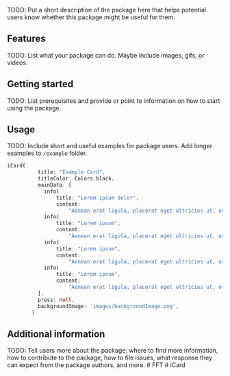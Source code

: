 <!--
This README describes the package. If you publish this package to pub.dev, 
-->

TODO: Put a short description of the package here that helps potential users
know whether this package might be useful for them.

## Features

TODO: List what your package can do. Maybe include images, gifs, or videos.

## Getting started

TODO: List prerequisites and provide or point to information on how to
start using the package.

## Usage

TODO: Include short and useful examples for package users. Add longer examples
to `/example` folder.

```dart
iCard(
          title: "Example Card",
          titleColor: Colors.black,
          mainData: [
            info(
                title: "Lorem ipsum dolor",
                content:
                    "Aenean erat ligula, placerat eget ultricies ut, ornare vitae nisl."),
            info(
                title: "Lorem ipsum",
                content:
                    "Aenean erat ligula, placerat eget ultricies ut, ornare vitae nisl."),
            info(
                title: "Lorem ipsum",
                content:
                    "Aenean erat ligula, placerat eget ultricies ut, ornare vitae nisl."),
            info(
                title: "Lorem ipsum",
                content:
                    "Aenean erat ligula, placerat eget ultricies ut, ornare vitae nisl.")
          ],
          press: null,
          backgroundImage: 'images/backgroundImage.png',
        )
```

## Additional information

TODO: Tell users more about the package: where to find more information, how to
contribute to the package, how to file issues, what response they can expect
from the package authors, and more.
#   F F T 
 
 #   i C a r d 
 
 